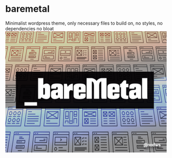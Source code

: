 # baremetal
Minimalist wordpress theme, only necessary files to build on, no styles, no dependencies no bloat
![](https://github.com/Nodws/baremetal/blob/main/screenshot.png?raw=true)
